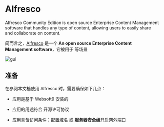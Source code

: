 # Alfresco

Alfresco Community Edition is open source Enterprise Content Management software that handles any type of content, allowing users to easily share and collaborate on content.

简而言之，[Alfresco](https://www.alfresco.com/) 是一个 **An open source Enterprise Content Management software**，它被用于  等场景


![gui](https://libs.websoft9.com/Websoft9/DocsPicture/en/alfresco/alfresco-arcgui-websoft9.png)


## 准备

在参阅本文档使用 Alfresco 时，需要确保如下几点：

- 应用是基于 Websoft9 安装的

- 应用的用途符合 [](https://some_license_url) 开源许可协议

- 应用具备访问条件：[配置域名](./guide/appsetdomain) 或 **服务器安全组**开启网外端口